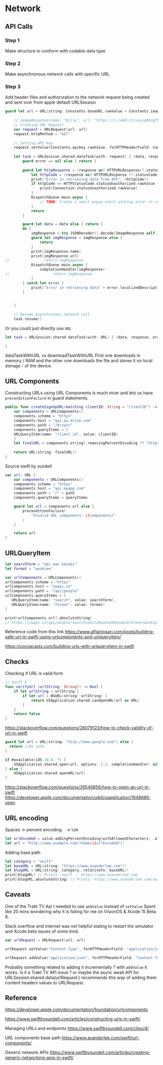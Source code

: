# Network


## API Calls

### Step 1

Make structure to conform with codable data type

### Step 2

Make asynchronous network calls with specific URL

### Step 3

Add header files and authorization to the network request being created and sent over from apple default URLSession


```swift
guard let url = URL(string: Constants.baseURL.rawValue + Constants.image.rawValue + value) else { return  }
        
	// ImageResponse(name: "Billy", url: "https://i.redd.it/vxyig96zgfh61.png", type: "png", width: 400, height: 400)
	// Creating URL Request
	var request = URLRequest(url: url)
	request.httpMethod = "GET"
	
	// Setting API Key
	request.setValue(Constants.apiKey.rawValue, forHTTPHeaderField: Constants.apiHeader.rawValue)
	
	let task = URLSession.shared.dataTask(with: request) { (data, response, error) in
		guard error == nil else { return }
		
		guard let httpResponse = (response as? HTTPURLResponse)?.statusCode, httpResponse == HTTPStatusCode.statusSuccess.rawValue else {
			let httpCode = (response as? HTTPURLResponse )?.statusCode
			print("Error in retrieving data from API", +httpCode!)
			if httpCode == HTTPStatusCode.statusUnauthorized.rawValue {
				print(Connection.statusUnauthorized.rawValue)
			}
			DispatchQueue.main.async {
				// TODO: Create a small popup alert stating error in retrieving data so the user is informed with the process.
			}
			return
		}

		guard let data = data else { return }
		do {
			imgResponse = try JSONDecoder().decode(ImageResponse.self, from: data)
			guard let imgResponse = imgResponse else {
				return
			}
			print(imgResponse.name)
			print(imgResponse.url)
//                return imgResponse
			DispatchQueue.main.async {
				completionHandler(imgResponse)
//                    return imgResponse
			}
		} catch let error {
			print("Error in retrieving data" + error.localizedDescription)
		}
		
		
	}

	// Resume Asynchronous network call
	task.resume()
```


Or you could just directly use `URL`

```swift
let task = URLSession.shared.dataTask(with: URL) { (data, response, error) in 
		  
}
```

dataTaskWithURL vs downloadTaskWithURL
First one downloads in memory / RAM and the other one downloads the file and stores it on local storage - of the device.

## URL Components

Constructing URLs using URL Components is much nicer and lets us have `preconditionFailure` in guard statements.

```swift
public func createSignUpURL(matching clientID: String = "clientID") -> URL {
	var components = URLComponents()
	components.scheme = "https"
	components.host = "qa1.qa.drive.com"
	components.path = "/#/sync"
	components.queryItems = [
	URLQueryItem(name: "client_id", value: clientID)
	]
	let finalURL = components.string?.removingPercentEncoding ?? "https://qa1.qa.drive.com/#/sync?client_id=clientID"
	
	return URL(string: finalURL)!
}
```

Source swift by sundell
```swift
var url: URL {
	var components = URLComponents()
	components.scheme = "https"
	components.host = "api.myapp.com"
	components.path = "/" + path
	components.queryItems = queryItems

	guard let url = components.url else {
		preconditionFailure(
			"Invalid URL components: \(components)"
		)
	}

	return url
}
```

## URLQueryItem



```swift
let searchTerm = "obi wan kenobi"
let format = "wookiee"

var urlComponents = URLComponents()
urlComponents.scheme = "https"
urlComponents.host = "swapi.co"
urlComponents.path = "/api/people"
urlComponents.queryItems = [
   URLQueryItem(name: "search", value: searchTerm),
   URLQueryItem(name: "format", value: format)
]

print(urlComponents.url?.absoluteString) 
// https://swapi.co/api/people?search=obi%20wan%20kenobi&format=wookie
```

Reference code from this link
https://www.alfianlosari.com/posts/building-safe-url-in-swift-using-urlcomponents-and-urlqueryitem/



https://cocoacasts.com/building-urls-with-urlqueryitem-in-swift

## Checks

Checking if URL is valid form

```swift
// Swift 5
func verifyUrl (urlString: String?) -> Bool {
    if let urlString = urlString {
        if let url = NSURL(string: urlString) {
            return UIApplication.shared.canOpenURL(url as URL)
        }
    }
    return false
}
```

https://stackoverflow.com/questions/28079123/how-to-check-validity-of-url-in-swift

```swift
guard let url = URL(string: "http://www.google.com") else {
  return //be safe
}

if #available(iOS 10.0, *) {
    UIApplication.shared.open(url, options: [:], completionHandler: nil)
} else {
    UIApplication.shared.openURL(url)
}
```

https://stackoverflow.com/questions/39546856/how-to-open-an-url-in-swift
https://developer.apple.com/documentation/uikit/uiapplication/1648685-open


## URL encoding

Spaces -> percent encoding ` ` -> `%20`
```swift
let urlEncoded = value.addingPercentEncoding(withAllowedCharacters: .alphanumerics)
let url = "http://www.example.com/?name=\(urlEncoded!)"
```

Adding base path 

```swift
let category = "swift"
let baseURL = URL(string: "https://www.avanderlee.com")!
let blogURL = URL(string: category, relativeTo: baseURL)!
print(blogURL) // Prints: swift -- https://www.avanderlee.com
print(blogURL.absoluteString) // Prints: https://www.avanderlee.com/swift
```



## Caveats 

One of the Trakt TV Api I needed to use `addValue` instead of `setValue` Spent like 20 mins wondering why it is failing for me on VisionOS & Xcode 15 Beta 6.

Stack overflow and internet was not helpful stating to restart the simulator and Xcode beta issues of some kind.

```swift
var urlRequest = URLRequest(url: url)

urlRequest.setValue("Content-Type", forHTTPHeaderField: "application/json")

urlRequest.addValue("application/json", forHTTPHeaderField: "Content-Type")
```

Probably something related to adding it incrementally ? with `addValue` it works. Is it a Trakt TV API issue ? or maybe the async await API for URLSession.shared.data(urlRequest:) recommends this way of adding them content headers values to URLRequest.




## Reference 

https://developer.apple.com/documentation/foundation/urlcomponents

https://www.swiftbysundell.com/articles/constructing-urls-in-swift/

Managing URLs and endpoints
https://www.swiftbysundell.com/clips/4/

URL components base path
https://www.avanderlee.com/swift/url-components/

Generic network APIs
https://www.swiftbysundell.com/articles/creating-generic-networking-apis-in-swift/

